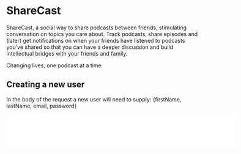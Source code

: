 # ShareCast
ShareCast, a social way to share podcasts between friends, stimulating conversation on topics you care about. Track podcasts, share episodes and (later) get notifications on when your friends have listened to podcasts you’ve shared so that you can have a deeper discussion and build intellectual bridges with your friends and family.

Changing lives, one podcast at a time.



## Creating a new user

  In the body of the request a new user will need to supply:
  {firstName, lastName, email, password}

<iframe style="border: none" src="//html5-player.libsyn.com/embed/episode/id/5475951/height/90/width/600/theme/custom/autonext/no/thumbnail/yes/autoplay/no/preload/no/no_addthis/no/direction/backward/render-playlist/no/custom-color/0a75bd/" height="90" width="600" scrolling="no"  allowfullscreen webkitallowfullscreen mozallowfullscreen oallowfullscreen msallowfullscreen></iframe>
